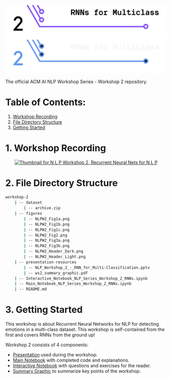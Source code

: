 ![Header for Workshop 2: R N Ns for Multiclassification](./figures/NLPW2_Header_Light.png#gh-light-mode-only)
![Header for Workshop 2: R N Ns for Multiclassification](./figures/NLPW2_Header_Dark.png#gh-dark-mode-only)

The official ACM AI NLP Workshop Series - Workshop 2 repository.

# Table of Contents:

<div class="alert alert-block alert-info">
<ol>
    <li><a href="#1-workshop-recording">Workshop Recording</a></li>
    <li><a href="#2-file-directory-structure">File Directory Structure</a></li>
    <li><a href="#3-getting-started">Getting Started</a></li>
</ul>
</div>

# 1. Workshop Recording

<div align="center">
<a href="https://www.youtube.com/watch?v=A8Plt878Vyo&ab_channel=ACMatUCSanDiego">
<img
    src="https://i.ytimg.com/vi/A8Plt878Vyo/hqdefault.jpg?sqp=-oaymwEbCKgBEF5IVfKriqkDDggBFQAAiEIYAXABwAEG"
    alt="Thumbnail for N L P Workshop 2, Recurrent Neural Nets for N L P"
    width="500px"
    style="height:260px;object-fit:cover;"
/>
</a>
</div>


# 2. File Directory Structure

```bash
workshop-2
    | -- dataset
        | -- archive.zip
    | -- figures
        | -- NLPW2_Fig1a.png
        | -- NLPW2_Fig1b.png
        | -- NLPW2_Fig1c.png
        | -- NLPW2_Fig2.png
        | -- NLPW2_Fig3a.png
        | -- NLPW2_Fig3b.png
        | -- NLPW2_Header_Dark.png
        | -- NLPW2_Header_Light.png
    | -- presentation-resources
        | -- NLP_Workshop_2_-_RNN_for_Multi-Classification.pptx
        | -- ws2_summary_graphic.pdf
    | -- Interactive_Notebook_NLP_Series_Workshop_2_RNNs.ipynb
    | -- Main_Notebook_NLP_Series_Workshop_2_RNNs.ipynb
    | -- README.md

```

# 3. Getting Started

This workshop is about Recurrent Neural Networks for NLP for detecting emotions in a multi-class dataset. This workshop is self-contained from the first and covers RNNs from the ground up!

Workshop 2 consists of 4 components:
- [Presentation](./presentation-resources/NLP_Workshop_2_-_RNN_for_Multi-Classification.pptx) used during the workshop.
- [Main Notebook](./Main_Notebook_NLP_Series_Workshop_2_RNNs.ipynb) with completed code and explanations.
- [Interactive Notebook](./Interactive_Notebook_NLP_Series_Workshop_2_RNNs.ipynb) with questions and exercises for the reader.
- [Summary Graphic](./presentation-resources/ws2_summary_graphic.pdf) to summarize key points of the workshop.
